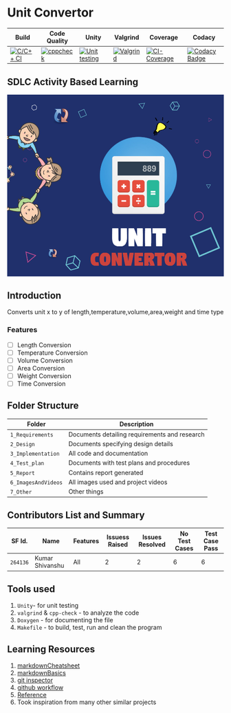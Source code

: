 # Unit Convertor

Build | Code Quality | Unity | Valgrind | Coverage | Codacy
------|----------|-------|----------|------------|------
[![C/C++ CI](https://github.com/KrShivanshu/CMiniProject/actions/workflows/c-cpp.yml/badge.svg)](https://github.com/KrShivanshu/CMiniProject/actions/workflows/c-cpp.yml) | [![cppcheck](https://github.com/KrShivanshu/CMiniProject/actions/workflows/cppcheck.yml/badge.svg)](https://github.com/KrShivanshu/CMiniProject/actions/workflows/cppcheck.yml) | [![Unit testing](https://github.com/KrShivanshu/CMiniProject/actions/workflows/unit-test.yml/badge.svg)](https://github.com/KrShivanshu/CMiniProject/actions/workflows/unit-test.yml) | [![Valgrind](https://github.com/KrShivanshu/CMiniProject/actions/workflows/valgrind.yml/badge.svg)](https://github.com/KrShivanshu/CMiniProject/actions/workflows/valgrind.yml) | [![CI-Coverage](https://github.com/KrShivanshu/CMiniProject/actions/workflows/code-coverage.yml/badge.svg)](https://github.com/KrShivanshu/CMiniProject/actions/workflows/code-coverage.yml) |[![Codacy Badge](https://app.codacy.com/project/badge/Grade/f1f3f28ea6bc4f24bf2a16c0d0b46551)](https://www.codacy.com/gh/KrShivanshu/CMiniProject/dashboard?utm_source=github.com&amp;utm_medium=referral&amp;utm_content=KrShivanshu/CMiniProject&amp;utm_campaign=Badge_Grade)

## SDLC Activity Based Learning
![Banner](https://github.com/KrShivanshu/CMiniProject/blob/main/6_ImagesAndVideos/Geometric%20Cubes%20Games.jpg)

## Introduction
Converts unit x to y of length,temperature,volume,area,weight and time type

### Features
- [ ] Length Conversion
- [ ] Temperature Conversion
- [ ] Volume Conversion
- [ ] Area Conversion
- [ ] Weight Conversion
- [ ] Time Conversion

## Folder Structure
Folder             | Description
-------------------| -----------------------------------------
`1_Requirements`   | Documents detailing requirements and research
`2_Design`         | Documents specifying design details
`3_Implementation` | All code and documentation
`4_Test_plan`      | Documents with test plans and procedures
`5_Report`         | Contains report generated
`6_ImagesAndVideos`| All images used and project videos
`7_Other`          | Other things

## Contributors List and Summary

SF Id. |  Name   |    Features    | Issuess Raised |Issues Resolved|No Test Cases|Test Case Pass
-------|---------|----------------|----------------|---------------|-------------|--------------
`264136` | Kumar Shivanshu  | All    | 2     | 2   | 6   | 6     

## Tools used

1.  `Unity`- for unit testing
2.  `valgrind` & `cpp-check` - to analyze the code
3.  `Doxygen` - for documenting the file
4.  `Makefile` - to build, test, run and clean the program

## Learning Resources
1.  [markdownCheatsheet](https://github.com/adam-p/markdown-here/wiki/Markdown-Cheatsheet)
2.  [markdownBasics](https://guides.github.com/features/mastering-markdown/)
3.  [git inspector](https://github.com/ejwa/gitinspector.git)
4.  [github workflow](https://docs.github.com/en/actions/learn-github-action)
5.  [Reference](https://www.unitconverters.net/)
6.  Took inspiration from many other similar projects